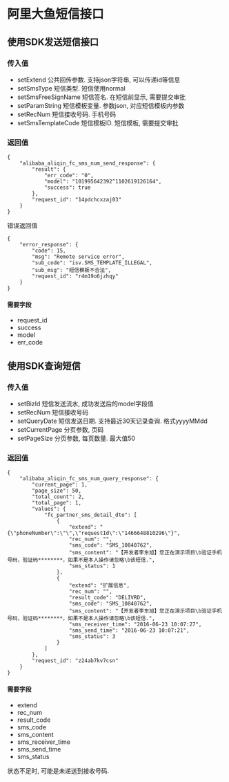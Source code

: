 
# 阿里大鱼短信接口

## 使用SDK发送短信接口

### 传入值

- setExtend 公共回传参数. 支持json字符串, 可以传递id等信息
- setSmsType 短信类型. 短信使用normal
- setSmsFreeSignName 短信签名. 在短信前显示, 需要提交审批
- setParamString 短信模板变量. 参数json, 对应短信模板内参数
- setRecNum 短信接收号码. 手机号码
- setSmsTemplateCode 短信模板ID. 短信模板, 需要提交审批


### 返回值

```  
{
    "alibaba_aliqin_fc_sms_num_send_response": {
        "result": {
            "err_code": "0",
            "model": "101995642392^1102619126164",
            "success": true
        },
        "request_id": "14pdchcxzaj03"
    }
}
```  

错误返回值  

```  
{
    "error_response": {
        "code": 15,
        "msg": "Remote service error",
        "sub_code": "isv.SMS_TEMPLATE_ILLEGAL",
        "sub_msg": "短信模板不合法",
        "request_id": "r4m19o6jzhqy"
    }
}

```  




#### 需要字段

- request_id
- success
- model
- err_code




## 使用SDK查询短信  

### 传入值  

- setBizId   短信发送流水, 成功发送后的model字段值
- setRecNum  短信接收号码
- setQueryDate  短信发送日期. 支持最近30天记录查询. 格式yyyyMMdd
- setCurrentPage  分页参数, 页码
- setPageSize     分页参数, 每页数量. 最大值50



### 返回值  


```  
{
    "alibaba_aliqin_fc_sms_num_query_response": {
        "current_page": 1,
        "page_size": 50,
        "total_count": 2,
        "total_page": 1,
        "values": {
            "fc_partner_sms_detail_dto": [
                {
                    "extend": "{\"phoneNumber\":\"\",\"requestId\":\"1466648810296\"}",
                    "rec_num": "",
                    "sms_code": "SMS_10840762",
                    "sms_content": "【开发者李东旭】您正在演示项目\b验证手机号码，验证码********，如果不是本人操作请忽略\b该短信.",
                    "sms_status": 1
                },
                {
                    "extend": "扩展信息",
                    "rec_num": "",
                    "result_code": "DELIVRD",
                    "sms_code": "SMS_10840762",
                    "sms_content": "【开发者李东旭】您正在演示项目\b验证手机号码，验证码********，如果不是本人操作请忽略\b该短信.",
                    "sms_receiver_time": "2016-06-23 10:07:27",
                    "sms_send_time": "2016-06-23 10:07:21",
                    "sms_status": 3
                }
            ]
        },
        "request_id": "z24ab7kv7csn"
    }
}

```  




#### 需要字段

- extend  
- rec_num   
- result_code  
- sms_code  
- sms_content  
- sms_receiver_time  
- sms_send_time  
- sms_status  

状态不足时, 可能是未递送到接收号码.  





